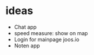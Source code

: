 # ideas
- Chat app <br/>
- speed measure: show on map <br/>
- Login for mainpage joos.io <br/>
- Noten app <br/>
